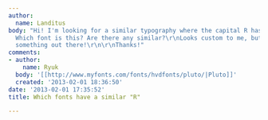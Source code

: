 ```yaml
---
author:
  name: Landitus
body: "Hi! I'm looking for a similar typography where the capital R has a curved ending.
  Which font is this? Are there any similar?\r\nLooks custom to me, but maybe there's
  something out there!\r\n\r\nThanks!"
comments:
- author:
    name: Ryuk
  body: '[[http://www.myfonts.com/fonts/hvdfonts/pluto/|Pluto]]'
  created: '2013-02-01 18:36:50'
date: '2013-02-01 17:35:52'
title: Which fonts have a similar "R"

---
```

